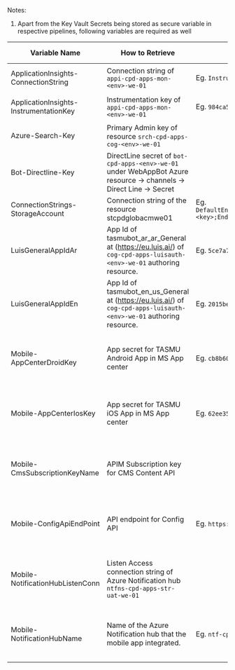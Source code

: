 Notes:
1. Apart from the Key Vault Secrets being stored as secure variable in respective pipelines, following variables are required as well

|Variable Name| How to Retrieve | Example (UAT)| Type| Pipelines Using |
|--|--|--|--|--|
|ApplicationInsights-ConnectionString| Connection string of `appi-cpd-apps-mon-<env>-we-01` |Eg. `InstrumentationKey=984ca526-2038-4d9d-b0cf-653706512c58`|Plain Text|CD-PlatformApis-Release|
|ApplicationInsights-InstrumentationKey| Instrumentation key of `appi-cpd-apps-mon-<env>-we-01` |Eg. `984ca526-2038-4d9d-b0cf-653706512c58`|Plain Text|CD-PlatformApis-Release|
|Azure-Search-Key|Primary Admin key of resource `srch-cpd-apps-cog-<env>-we-01`||Secure|CI-APIMConfig-Master-Build|
|Bot-Directline-Key| DirectLine secret of `bot-cpd-apps-<env>-we-01` under WebAppBot Azure resource -> channels -> Direct Line -> Secret||Secure|CI-APIMConfig-Master-Build|
|ConnectionStrings-StorageAccount|Connection string of the resource stcpdglobacmwe01|Eg. `DefaultEndpointsProtocol=https;AccountName=stcpdglobacmwe01;AccountKey=<key>;EndpointSuffix=core.windows.net`|Secure|CD-PlatformApis-Release|
|LuisGeneralAppIdAr| App Id of tasmubot_ar_ar_General at (https://eu.luis.ai/) of `cog-cpd-apps-luisauth-<env>-we-01` authoring resource.|Eg. `5ce7a761-1f56-4ca7-b77a-8a69f6703b27`|Plain Text| CD-Bot-Release-Master |
|LuisGeneralAppIdEn| App Id of tasmubot_en_us_General at (https://eu.luis.ai/) of `cog-cpd-apps-luisauth-<env>-we-01` authoring resource. |Eg. `2015bee4-e5ce-45ae-9aba-234861ca005d`|Plain Text| CD-Bot-Release-Master |
|Mobile-AppCenterDroidKey|App secret for TASMU Android App in MS App center  |Eg. `cb8b60ea-3a62-4bfc-9061-5fe61d915025`|Plain Text|CI-MobileApps-Android-Build, CI-MobileApps-iOS-Build|
|Mobile-AppCenterIosKey| App secret for TASMU iOS App in MS App center |Eg. `62ee3511-08ae-4fd8-9cd4-46d15ee42f1a`|Plain Text|CI-MobileApps-Android-Build, CI-MobileApps-iOS-Build|
|Mobile-CmsSubscriptionKeyName| APIM Subscription key for CMS Content API ||Secure|CI-MobileApps-Android-Build, CI-MobileApps-iOS-Build|
|Mobile-ConfigApiEndPoint| API endpoint for Config API |Eg. `https://api.uat.sqcp.qa/config`||Plain TextCI-MobileApps-Android-Build, CI-MobileApps-iOS-Build|
|Mobile-NotificationHubListenConn| Listen Access connection string of Azure Notification hub `ntfns-cpd-apps-str-uat-we-01` ||Secure|CI-MobileApps-Android-Build, CI-MobileApps-iOS-Build|
|Mobile-NotificationHubName| Name of the Azure Notification hub that the mobile app integrated. |Eg. `ntf-cpd-apps-str-uat-we-01`|Plain Text|CI-MobileApps-Android-Build, CI-MobileApps-iOS-Build|
